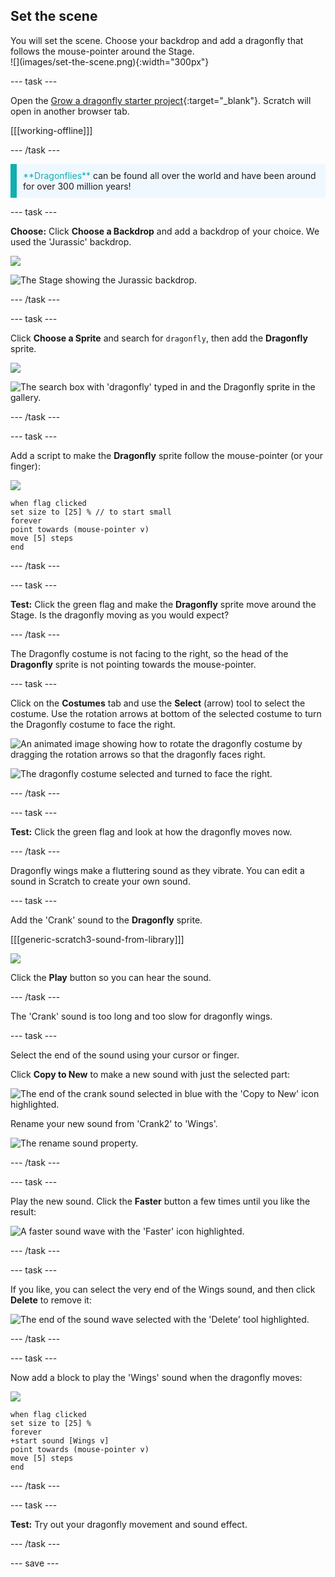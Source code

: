 ## Set the scene

<div style="display: flex; flex-wrap: wrap">
<div style="flex-basis: 200px; flex-grow: 1; margin-right: 15px;">
You will set the scene. Choose your backdrop and add a dragonfly that follows the mouse-pointer around the Stage.
</div>
<div>
![](images/set-the-scene.png){:width="300px"}
</div>
</div>

--- task ---

Open the [Grow a dragonfly starter project](https://scratch.mit.edu/projects/535695413/editor){:target="_blank"}. Scratch will open in another browser tab.

[[[working-offline]]]

--- /task ---

<p style="border-left: solid; border-width:10px; border-color: #0faeb0; background-color: aliceblue; padding: 10px;">
<span style="color: #0faeb0">**Dragonflies**</span> can be found all over the world and have been around for over 300 million years!</p>

--- task ---

**Choose:** Click **Choose a Backdrop** and add a backdrop of your choice. We used the 'Jurassic' backdrop.

![](images/choose-backdrop-icon.png)

![The Stage showing the Jurassic backdrop.](images/Jurassic-backdrop.png)

--- /task ---

--- task ---

Click **Choose a Sprite** and search for `dragonfly`, then add the **Dragonfly** sprite.

![](images/choose-sprite-icon.png)

![The search box with 'dragonfly' typed in and the Dragonfly sprite in the gallery.](images/dragonfly-search.png)

--- /task ---

--- task ---

Add a script to make the **Dragonfly** sprite follow the mouse-pointer (or your finger):

![](images/dragonfly-icon.png)

```blocks3
when flag clicked
set size to [25] % // to start small
forever
point towards (mouse-pointer v)
move [5] steps
end
```
--- /task ---

--- task ---

**Test:** Click the green flag and make the **Dragonfly** sprite move around the Stage. Is the dragonfly moving as you would expect?

--- /task ---

The Dragonfly costume is not facing to the right, so the head of the **Dragonfly** sprite is not pointing towards the mouse-pointer.

--- task ---

Click on the **Costumes** tab and use the **Select** (arrow) tool to select the costume. Use the rotation arrows at bottom of the selected costume to turn the Dragonfly costume to face the right.

![An animated image showing how to rotate the dragonfly costume by dragging the rotation arrows so that the dragonfly faces right.](images/rotated-costume.gif)

![The dragonfly costume selected and turned to face the right.](images/rotated-costume.png)

--- /task ---

--- task ---

**Test:** Click the green flag and look at how the dragonfly moves now.

--- /task ---

Dragonfly wings make a fluttering sound as they vibrate. You can edit a sound in Scratch to create your own sound.

--- task ---

Add the 'Crank' sound to the **Dragonfly** sprite.

[[[generic-scratch3-sound-from-library]]]

![](images/crank-sound-editor.png)

Click the **Play** button so you can hear the sound.

--- /task ---

The 'Crank' sound is too long and too slow for dragonfly wings.

--- task ---

Select the end of the sound using your cursor or finger.

Click **Copy to New** to make a new sound with just the selected part:

![The end of the crank sound selected in blue with the 'Copy to New' icon highlighted.](images/crank-copy-end.png)

Rename your new sound from 'Crank2' to 'Wings'.

![The rename sound property.](images/crank-wings-sound.png) 

--- /task ---

--- task ---

Play the new sound. Click the **Faster** button a few times until you like the result:

![A faster sound wave with the 'Faster' icon highlighted.](images/wings-faster.png)

--- /task ---

--- task ---

If you like, you can select the very end of the Wings sound, and then click **Delete** to remove it:

![The end of the sound wave selected with the 'Delete' tool highlighted.](images/wings-shorter.png)

--- /task ---

--- task ---

Now add a block to play the 'Wings' sound when the dragonfly moves:

![](images/dragonfly-icon.png)

```blocks3
when flag clicked
set size to [25] %
forever
+start sound [Wings v]
point towards (mouse-pointer v)
move [5] steps
end
```
--- /task ---

--- task ---

**Test:** Try out your dragonfly movement and sound effect.

--- /task ---

--- save ---
